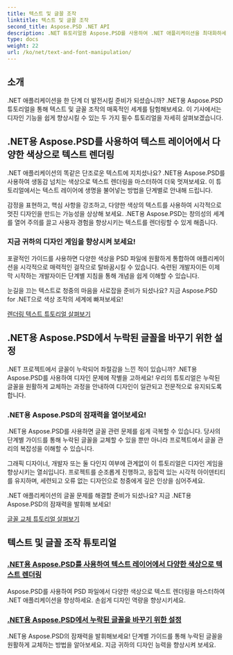 ```yaml
---
title: 텍스트 및 글꼴 조작
linktitle: 텍스트 및 글꼴 조작
second_title: Aspose.PSD .NET API
description: .NET 튜토리얼용 Aspose.PSD를 사용하여 .NET 애플리케이션을 최대화하세요! 선명한 색상으로 텍스트를 렌더링하는 방법을 배우고 누락된 글꼴을 원활하게 교체하세요.
type: docs
weight: 22
url: /ko/net/text-and-font-manipulation/
---
```


## 소개

.NET 애플리케이션을 한 단계 더 발전시킬 준비가 되셨습니까? .NET용 Aspose.PSD 튜토리얼을 통해 텍스트 및 글꼴 조작의 매혹적인 세계를 탐험해보세요. 이 기사에서는 디자인 기능을 쉽게 향상시킬 수 있는 두 가지 필수 튜토리얼을 자세히 살펴보겠습니다.

## .NET용 Aspose.PSD를 사용하여 텍스트 레이어에서 다양한 색상으로 텍스트 렌더링

.NET 애플리케이션의 똑같은 단조로운 텍스트에 지치셨나요? .NET용 Aspose.PSD를 사용하여 생동감 넘치는 색상으로 텍스트 렌더링을 마스터하여 더욱 멋져보세요. 이 튜토리얼에서는 텍스트 레이어에 생명을 불어넣는 방법을 단계별로 안내해 드립니다.

감정을 표현하고, 핵심 사항을 강조하고, 다양한 색상의 텍스트를 사용하여 시각적으로 멋진 디자인을 만드는 가능성을 상상해 보세요. .NET용 Aspose.PSD는 창의성의 세계를 열어 주의를 끌고 사용자 경험을 향상시키는 텍스트를 렌더링할 수 있게 해줍니다.

### 지금 귀하의 디자인 게임을 향상시켜 보세요!

포괄적인 가이드를 사용하면 다양한 색상을 PSD 파일에 원활하게 통합하여 애플리케이션을 시각적으로 매력적인 걸작으로 탈바꿈시킬 수 있습니다. 숙련된 개발자이든 이제 막 시작하는 개발자이든 단계별 지침을 통해 개념을 쉽게 이해할 수 있습니다.

눈길을 끄는 텍스트로 청중의 마음을 사로잡을 준비가 되셨나요? 지금 Aspose.PSD for .NET으로 색상 조작의 세계에 빠져보세요!

[렌더링 텍스트 튜토리얼 살펴보기](./render-text-different-colors/)

## .NET용 Aspose.PSD에서 누락된 글꼴을 바꾸기 위한 설정

.NET 프로젝트에서 글꼴이 누락되어 좌절감을 느낀 적이 있습니까? .NET용 Aspose.PSD를 사용하여 디자인 문제에 작별을 고하세요! 우리의 튜토리얼은 누락된 글꼴을 원활하게 교체하는 과정을 안내하여 디자인이 일관되고 전문적으로 유지되도록 합니다.

### .NET용 Aspose.PSD의 잠재력을 열어보세요!

.NET용 Aspose.PSD를 사용하면 글꼴 관련 문제를 쉽게 극복할 수 있습니다. 당사의 단계별 가이드를 통해 누락된 글꼴을 교체할 수 있을 뿐만 아니라 프로젝트에서 글꼴 관리의 복잡성을 이해할 수 있습니다.

그래픽 디자이너, 개발자 또는 둘 다인지 여부에 관계없이 이 튜토리얼은 디자인 게임을 향상시키는 열쇠입니다. 프로젝트를 순조롭게 진행하고, 응집력 있는 시각적 아이덴티티를 유지하며, 세련되고 오류 없는 디자인으로 청중에게 깊은 인상을 심어주세요.

.NET 애플리케이션의 글꼴 문제를 해결할 준비가 되셨나요? 지금 .NET용 Aspose.PSD의 잠재력을 발휘해 보세요!

[글꼴 교체 튜토리얼 살펴보기](./replace-missing-fonts/)

## 텍스트 및 글꼴 조작 튜토리얼
### [.NET용 Aspose.PSD를 사용하여 텍스트 레이어에서 다양한 색상으로 텍스트 렌더링](./render-text-different-colors/)
Aspose.PSD를 사용하여 PSD 파일에서 다양한 색상으로 텍스트 렌더링을 마스터하여 .NET 애플리케이션을 향상하세요. 손쉽게 디자인 역량을 향상시키세요.
### [.NET용 Aspose.PSD에서 누락된 글꼴을 바꾸기 위한 설정](./replace-missing-fonts/)
.NET용 Aspose.PSD의 잠재력을 발휘해보세요! 단계별 가이드를 통해 누락된 글꼴을 원활하게 교체하는 방법을 알아보세요. 지금 귀하의 디자인 능력을 향상시켜 보세요.